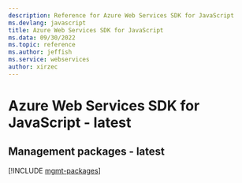 ```yaml
---
description: Reference for Azure Web Services SDK for JavaScript
ms.devlang: javascript
title: Azure Web Services SDK for JavaScript
ms.data: 09/30/2022
ms.topic: reference
ms.author: jeffish
ms.service: webservices
author: xirzec
---
```

# Azure Web Services SDK for JavaScript - latest

## Management packages - latest
[!INCLUDE [mgmt-packages](web-services-mgmt-index.md)]